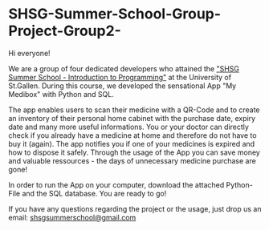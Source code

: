 # SHSG-Summer-School-Group-Project-Group2-

Hi everyone!

We are a group of four dedicated developers who attained the ["SHSG Summer School - Introduction to Programming"](https://summerschool.shsg.ch/) at the University of St.Gallen. During this course, we developed the sensational App "My Medibox" with Python and SQL. 

The app enables users to scan their medicine with a QR-Code and to create an inventory of their personal home cabinet with the purchase date, expiry date and many more useful informations. You or your doctor can directly check if you already have a medicine at home and therefore do not have to buy it (again). The app notifies you if one of your medicines is expired and how to dispose it safely. Through the usage of the App you can save money and valuable ressources - the days of unnecessary medicine purchase are gone!

In order to run the App on your computer, download the attached Python-File and the SQL database. You are ready to go!

If you have any questions regarding the project or the usage, just drop us an email: shsgsummerschool@gmail.com 
